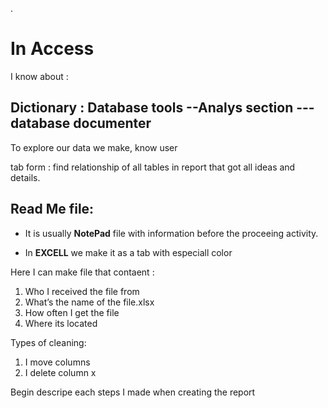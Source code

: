 
.

# In Access 


I know about :




## Dictionary :  Database tools --Analys section --- database documenter 


To explore our data we make, know user  

tab form : find relationship of all tables in report that got all ideas and details.




## Read Me file: 


- It is usually **NotePad** file with information before the proceeing activity.


- In **EXCELL** we make it as a tab with especiall color 


Here I can make file that contaent :


1.	Who I received the file from
2.	What’s the name of the file.xlsx
3.	How often I get the file
4.	Where its located


Types of cleaning:


1.	I move columns
2.	I delete column x


Begin descripe each steps I made when creating the report
